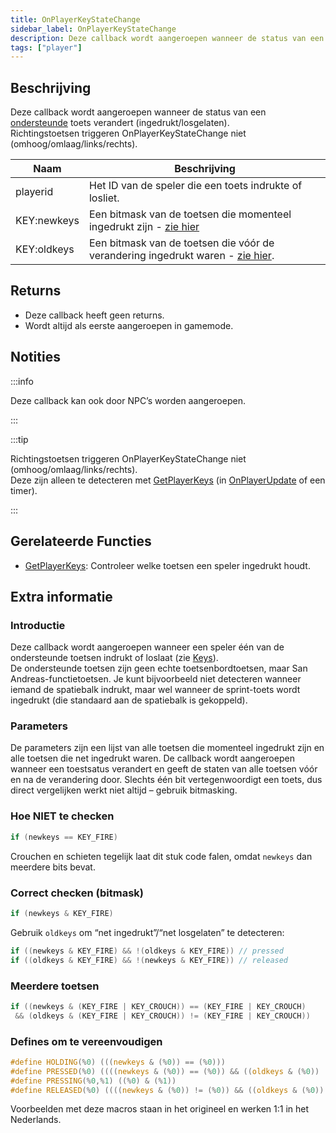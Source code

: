 ```yaml
---
title: OnPlayerKeyStateChange
sidebar_label: OnPlayerKeyStateChange
description: Deze callback wordt aangeroepen wanneer de status van een ondersteunde toets verandert (ingedrukt/losgelaten).
tags: ["player"]
---
```


## Beschrijving

Deze callback wordt aangeroepen wanneer de status van een [ondersteunde](../resources/keys) toets verandert (ingedrukt/losgelaten).<br/>Richtingstoetsen triggeren OnPlayerKeyStateChange niet (omhoog/omlaag/links/rechts).

| Naam     | Beschrijving                                                                                   |
| -------- | --------------------------------------------------------------------------------------------- |
| playerid | Het ID van de speler die een toets indrukte of losliet.                                       |
| KEY:newkeys  | Een bitmask van de toetsen die momenteel ingedrukt zijn - [zie hier](../resources/keys)         |
| KEY:oldkeys  | Een bitmask van de toetsen die vóór de verandering ingedrukt waren - [zie hier](../resources/keys). |

## Returns

- Deze callback heeft geen returns.
- Wordt altijd als eerste aangeroepen in gamemode.

## Notities

:::info

Deze callback kan ook door NPC’s worden aangeroepen.

:::

:::tip

Richtingstoetsen triggeren OnPlayerKeyStateChange niet (omhoog/omlaag/links/rechts).<br/>Deze zijn alleen te detecteren met [GetPlayerKeys](../functions/GetPlayerKeys) (in [OnPlayerUpdate](../callbacks/OnPlayerUpdate) of een timer).

:::

## Gerelateerde Functies

- [GetPlayerKeys](../functions/GetPlayerKeys): Controleer welke toetsen een speler ingedrukt houdt.

## Extra informatie

### Introductie

Deze callback wordt aangeroepen wanneer een speler één van de ondersteunde toetsen indrukt of loslaat (zie [Keys](../resources/keys)).<br/>De ondersteunde toetsen zijn geen echte toetsenbordtoetsen, maar San Andreas-functietoetsen. Je kunt bijvoorbeeld niet detecteren wanneer iemand de spatiebalk indrukt, maar wel wanneer de sprint-toets wordt ingedrukt (die standaard aan de spatiebalk is gekoppeld).

### Parameters

De parameters zijn een lijst van alle toetsen die momenteel ingedrukt zijn en alle toetsen die net ingedrukt waren. De callback wordt aangeroepen wanneer een toestsatus verandert en geeft de staten van alle toetsen vóór en na de verandering door. Slechts één bit vertegenwoordigt een toets, dus direct vergelijken werkt niet altijd – gebruik bitmasking.

### Hoe NIET te checken

```c
if (newkeys == KEY_FIRE)
```

Crouchen en schieten tegelijk laat dit stuk code falen, omdat `newkeys` dan meerdere bits bevat.

### Correct checken (bitmask)

```c
if (newkeys & KEY_FIRE)
```

Gebruik `oldkeys` om “net ingedrukt”/“net losgelaten” te detecteren:

```c
if ((newkeys & KEY_FIRE) && !(oldkeys & KEY_FIRE)) // pressed
if ((oldkeys & KEY_FIRE) && !(newkeys & KEY_FIRE)) // released
```

### Meerdere toetsen

```c
if ((newkeys & (KEY_FIRE | KEY_CROUCH)) == (KEY_FIRE | KEY_CROUCH)
 && (oldkeys & (KEY_FIRE | KEY_CROUCH)) != (KEY_FIRE | KEY_CROUCH))
```

### Defines om te vereenvoudigen

```c
#define HOLDING(%0) (((newkeys & (%0)) == (%0)))
#define PRESSED(%0) ((((newkeys & (%0)) == (%0)) && ((oldkeys & (%0)) != (%0))))
#define PRESSING(%0,%1) ((%0) & (%1))
#define RELEASED(%0) ((((newkeys & (%0)) != (%0)) && ((oldkeys & (%0)) == (%0))))
```

Voorbeelden met deze macros staan in het origineel en werken 1:1 in het Nederlands.
